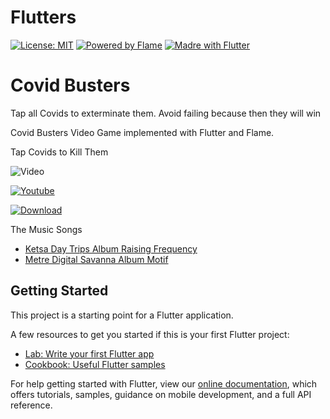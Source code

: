 # Flutters

[![License: MIT](https://img.shields.io/github/license/impulse/flutters.svg)](https://opensource.org/licenses/MIT)
[![Powered by Flame](https://img.shields.io/badge/Powered%20by-%F0%9F%94%A5-orange.svg)](https://flame-engine.org)
[![Madre with Flutter](https://img.shields.io/badge/Made%20with-Flutter-blue.svg)](https://flutter.dev/)

# Covid Busters

Tap all Covids to exterminate them. Avoid failing because then they will win

Covid Busters Video Game implemented with Flutter and Flame.

Tap Covids to Kill Them
<!--
![Screenshot1](https://raw.githubusercontent.com/sciruela/covidbusters/master/screenshots/screenshot1.png)
![Screenshot2](https://raw.githubusercontent.com/sciruela/covidbusters/master/screenshots/screenshot2.png)
![Screenshot3](https://raw.githubusercontent.com/sciruela/covidbusters/master/screenshots/screenshot3.png) -->

![Video](https://raw.githubusercontent.com/sciruela/covidbusters/master/videos/covidbusters.gif)

[![Youtube](https://upload.wikimedia.org/wikipedia/commons/b/b8/YouTube_Logo_2017.svg)](https://www.youtube.com/watch?v=NgBzPYq2wcQ)


[![Download](http://codekiem.com/wp-content/uploads/2012/02/apk-big.png)](https://raw.githubusercontent.com/sciruela/covidbusters/master/apk/app-release.apk)


The Music Songs
- [Ketsa Day Trips Album Raising Frequency](https://files.freemusicarchive.org/storage-freemusicarchive-org/music/Creative_Commons/Ketsa/Raising_Frequecy/Ketsa_-_06_-_Day_Trips.mp3)
- [Metre Digital Savanna Album Motif](https://files.freemusicarchive.org/storage-freemusicarchive-org/music/Nul_Tiel_Records/Metre/Motif/Metre_-_02_-_Digital_Savanna.mp3)

## Getting Started

This project is a starting point for a Flutter application.

A few resources to get you started if this is your first Flutter project:

- [Lab: Write your first Flutter app](https://flutter.dev/docs/get-started/codelab)
- [Cookbook: Useful Flutter samples](https://flutter.dev/docs/cookbook)

For help getting started with Flutter, view our
[online documentation](https://flutter.dev/docs), which offers tutorials,
samples, guidance on mobile development, and a full API reference.
